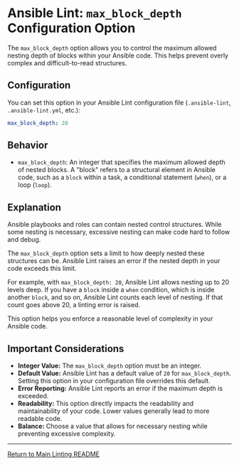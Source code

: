 # Ansible Lint: `max_block_depth` Configuration Option

The `max_block_depth` option allows you to control the maximum allowed nesting depth of blocks within your Ansible code. This helps prevent overly complex and difficult-to-read structures.

## Configuration

You can set this option in your Ansible Lint configuration file (`.ansible-lint`, `.ansible-lint.yml`, etc.):

```yaml
max_block_depth: 20
```

## Behavior

* `max_block_depth`: An integer that specifies the maximum allowed depth of nested blocks. A "block" refers to a structural element in Ansible code, such as a `block` within a task, a conditional statement (`when`), or a loop (`loop`).

## Explanation

Ansible playbooks and roles can contain nested control structures. While some nesting is necessary, excessive nesting can make code hard to follow and debug.

The `max_block_depth` option sets a limit to how deeply nested these structures can be. Ansible Lint raises an error if the nested depth in your code exceeds this limit.

For example, with `max_block_depth: 20`, Ansible Lint allows nesting up to 20 levels deep. If you have a `block` inside a `when` condition, which is inside another `block`, and so on, Ansible Lint counts each level of nesting. If that count goes above 20, a linting error is raised.

This option helps you enforce a reasonable level of complexity in your Ansible code.

## Important Considerations

* **Integer Value:** The `max_block_depth` option must be an integer.
* **Default Value:** Ansible Lint has a default value of `20` for `max_block_depth`. Setting this option in your configuration file overrides this default.
* **Error Reporting:** Ansible Lint reports an error if the maximum depth is exceeded.
* **Readability:** This option directly impacts the readability and maintainability of your code. Lower values generally lead to more readable code.
* **Balance:** Choose a value that allows for necessary nesting while preventing excessive complexity.

---

[Return to Main Linting README](../../README.md)
